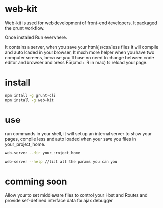 web-kit
=======

Web-kit is used for web development of  front-end developers. It packaged the grunt workflow.

Once installed Run everwhere.

It contains a server, when you save your html/js/css/less files it will compile and auto loaded in your browser,
It much more helper when you have two computer screens, because you'll have no need to change between code editor and browser and press F5(cmd + R in mac) to reload your page.

install
=======
```bash
npm intall -g grunt-cli
npm install -g web-kit
```
use
===

run commands in your shell, it will set up an internal server to show your pages,  compile less and
auto loaded when your save you files in your_project_home.

```bash
web-server --dir your_project_home
```


```bash
web-server --help //list all the params you can you
```


comming soon
===

Allow your to set middleware files to control your Host and Routes
and provide self-defined interface data for ajax debugger

